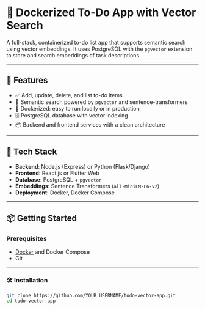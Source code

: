 # 📝 Dockerized To-Do App with Vector Search

A full-stack, containerized to-do list app that supports semantic search using vector embeddings. It uses PostgreSQL with the `pgvector` extension to store and search embeddings of task descriptions.

---

## 🚀 Features

- ✅ Add, update, delete, and list to-do items
- 🧠 Semantic search powered by `pgvector` and sentence-transformers
- 🐳 Dockerized: easy to run locally or in production
- 🗄️ PostgreSQL database with vector indexing
- 📦 Backend and frontend services with a clean architecture

---

## 🧱 Tech Stack

- **Backend**: Node.js (Express) or Python (Flask/Django)
- **Frontend**: React.js or Flutter Web
- **Database**: PostgreSQL + `pgvector`
- **Embeddings**: Sentence Transformers (`all-MiniLM-L6-v2`)
- **Deployment**: Docker, Docker Compose

---

## 📦 Getting Started

### Prerequisites

- [Docker](https://www.docker.com/) and Docker Compose
- Git

---

### 🛠️ Installation

```bash
git clone https://github.com/YOUR_USERNAME/todo-vector-app.git
cd todo-vector-app
